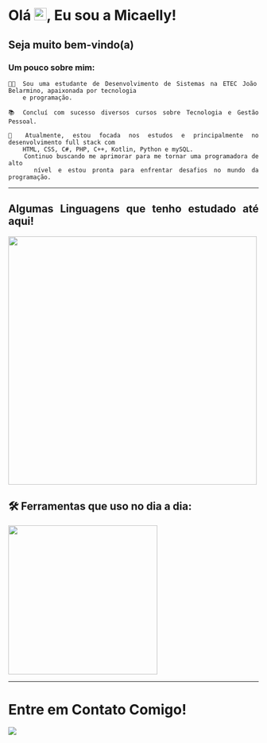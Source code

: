 
  <h1>Olá <img src="https://media.giphy.com/media/hvRJCLFzcasrR4ia7z/giphy.gif" width="25px">, Eu sou a Micaelly!</h1>
  <h2>Seja muito bem-vindo(a)</h2>
</div>


<div align="justify">  
  <h3>Um pouco sobre mim:</h3>
  
```
👨‍🎓 Sou uma estudante de Desenvolvimento de Sistemas na ETEC João Belarmino, apaixonada por tecnologia
    e programação. 

📚 Concluí com sucesso diversos cursos sobre Tecnologia e Gestão Pessoal.

🚀 Atualmente, estou focada nos estudos e principalmente no desenvolvimento full stack com
    HTML, CSS, C#, PHP, C++, Kotlin, Python e mySQL.
    Continuo buscando me aprimorar para me tornar uma programadora de alto
    nível e estou pronta para enfrentar desafios no mundo da programação.
```
    
  <hr />

  ## Algumas Linguagens que tenho estudado até aqui!
  <img width="500px" src="https://skillicons.dev/icons?i=css,html,cs,cpp,kotlin,mysql,php,py" />


  <h2> 🛠️ Ferramentas que uso no dia a dia: </h2>
  <img width="300px" src="https://skillicons.dev/icons?i=vscode,androidstudio,github,discord,visualstudio" />
  
  <hr>


  # Entre em Contato Comigo!

  <a href="https://www.linkedin.com/in/micaelly-mariano-632767269/"><img src="https://img.shields.io/badge/-LinkedIn-%230077B5?style=for-the-badge&logo=linkedin&logoColor=white"></a>
</div>  

<!---
MicaellyMariano/MicaellyMariano is a ✨ special ✨ repository because its `README.md` (this file) appears on your GitHub profile.
You can click the Preview link to take a look at your changes.
--->
